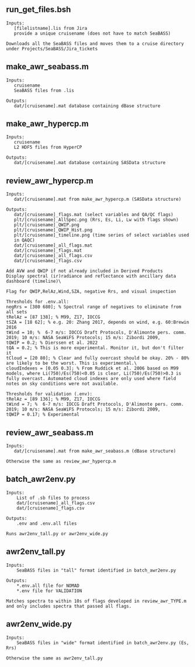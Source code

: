 ## run_get_files.bsh
    Inputs:
       [filelistname].lis from Jira
       provide a unique cruisename (does not have to match SeaBASS)

    Downloads all the SeaBASS files and moves them to a cruise directory
    under Projects/SeaBASS/Jira_tickets

## make_awr_seabass.m
    Inputs:
       cruisename
       SeaBASS files from .lis

    Outputs:
       dat/[cruisename].mat database containing dBase structure

## make_awr_hypercp.m
    Inputs:
       cruisename
       L2 HDF5 files from HyperCP

    Outputs:
       dat/[cruisename].mat database containing SASData structure

## review_awr_hypercp.m
    Inputs:
       dat/[cruisename].mat from make_awr_hypercp.m (SASData structure)

    Outputs:
       dat/[cruisename]_flags.mat (select variables and QA/QC flags)
       plt/[cruisename]_AllSpec.png (Rrs, Es, Li, Lw with flags shown)
       plt/[cruisename]_QWIP.png
       plt/[cruisename]_QWIP_Hist.png
       plt/[cruisename]_timeline.png (time series of select variables used
       in QAQC)
       dat/[cruisename]_all_flags.mat
       dat/[cruisename]_flags.mat
       dat/[cruisename]_all_flags.csv
       dat/[cruisename]_flags.csv

    Add AVW and QWIP if not already included in Derived Products
    Display spectral (ir)radiance and reflectance with ancillary data
    dashboard (timeline)\
    
    Flag for QWIP,RelAz,Wind,SZA, negative Rrs, and visual inspection
     
    Thresholds for .env.all:
    negRrs = [380 680]; % Spectral range of negatives to eliminate from all sets
    tRelAz = [87 138]; % M99, Z17, IOCCG
    tSZA = [18 62]; % e.g. 20: Zhang 2017, depends on wind, e.g. 60:Brewin 2016
    tWind = 10; %  6-7 m/s: IOCCG Draft Protocols, D'Alimonte pers. comm. 2019; 10 m/s: NASA SeaWiFS Protocols; 15 m/s: Zibordi 2009,
    tQWIP = 0.2; % Dierssen et al. 2022
    tQA = 0.2; % This is more experimental. Monitor it, but don't filter it
    tCloud = [20 80]; % Clear and fully overcast should be okay. 20% - 80% are likely to be the worst. This is experimental.\
    cloudIndexes = [0.05 0.3]; % From Ruddick et al. 2006 based on M99 models, where Li(750)/Es(750)<0.05 is clear, Li(750)/Es(750)>0.3 is fully overcast. Automated cloud indexes are only used where field notes on sky conditions were not available.
    
    Thresholds for validation (.env):
    tRelAz = [89 136]; % M99, Z17, IOCCG
    tWind = 7; %  6-7 m/s: IOCCG Draft Protocols, D'Alimonte pers. comm. 2019; 10 m/s: NASA SeaWiFS Protocols; 15 m/s: Zibordi 2009,
    tQWIP = 0.17; % Experimental

## review_awr_seabass.m
    Inputs:
       dat/[cruisename].mat from make_awr_seabass.m (dBase structure)

    Otherwise the same as review_awr_hypercp.m

## batch_awr2env.py
    Inputs:
        List of .sb files to process
        dat/[cruisename]_all_flags.csv
        dat/[cruisename]_flags.csv

    Outputs:
        .env and .env.all files
    
    Runs awr2env_tall.py or awr2env_wide.py

## awr2env_tall.py
    Inputs:
        SeaBASS files in "tall" format identified in batch_awr2env.py 

    Outputs:
        *.env.all file for NOMAD
        *.env file for VALIDATION
        
    Matches spectra to within 10s of flags developed in review_awr_TYPE.m and only includes spectra that passed all flags.

## awr2env_wide.py
    Inputs:
        SeaBASS files in "wide" format identified in batch_awr2env.py (Es, Rrs)

    Otherwise the same as awr2env_tall.py


